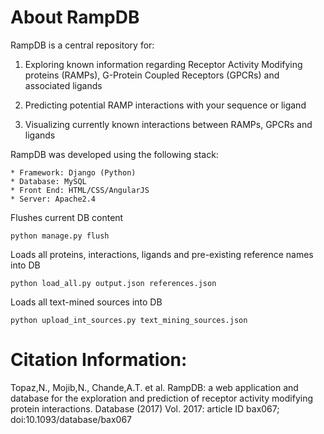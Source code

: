 # About RampDB 

RampDB is a central repository for:

1. Exploring known information regarding Receptor Activity Modifying proteins (RAMPs), G-Protein Coupled Receptors (GPCRs) and associated ligands

2. Predicting potential RAMP interactions with your sequence or ligand

3. Visualizing currently known interactions between RAMPs, GPCRs and ligands

RampDB was developed using the following stack: 

```
* Framework: Django (Python)
* Database: MySQL
* Front End: HTML/CSS/AngularJS
* Server: Apache2.4
```

Flushes current DB content
```
python manage.py flush
```
Loads all proteins, interactions, ligands and pre-existing reference names into DB
```
python load_all.py output.json references.json 
```

Loads all text-mined sources into DB
```
python upload_int_sources.py text_mining_sources.json 
```


# Citation Information:

Topaz,N., Mojib,N., Chande,A.T. et al. RampDB: a web application and database for the exploration and prediction of receptor activity modifying protein interactions. Database (2017) Vol. 2017: article ID bax067; doi:10.1093/database/bax067
